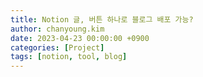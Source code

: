 ```yaml
---
title: Notion 글, 버튼 하나로 블로그 배포 가능?
author: chanyoung.kim
date: 2023-04-23 00:00:00 +0900
categories: [Project]
tags: [notion, tool, blog]
---
```


